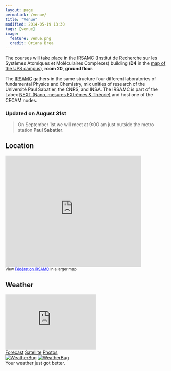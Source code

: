 ```yaml
---
layout: page
permalink: /venue/
title: "Venue"
modified: 2014-05-19 13:30
tags: [venue]
image:
  feature: venue.png
  credit: Oriana Brea
---
```


The courses will take place in the IRSAMC (Institut de Recherche sur les Systèmes Atomiques et Moléculaires
Complexes) building  (**D4** in the [map of the UPS campus](http://www.univ-tlse3.fr/servlet/com.univ.collaboratif.utils.LectureFichiergw?CODE_FICHIER=1244539309739&ID_FICHE=74499)), **room 20**, **ground floor**.

The [IRSAMC](http://www.irsamc.ups-tlse.fr/?lang=fr) gathers in the same
structure four different laboratories of fundamental Physics and Chemistry, mix
unities of research of the Université Paul Sabatier, the CNRS, and INSA. The
IRSAMC is part of the Labex [NEXT  (Nano, mesures EXtrêmes
& Théorie)](http://www.next-toulouse.fr/) and host one of the CECAM nodes.


### Updated on August 31st
> On September 1st we will meet at 9:00 am just outside  the metro station **Paul Sabatier**.


## Location

<iframe width="425" height="350" frameborder="0" scrolling="no" marginheight="0" marginwidth="0" src="https://www.google.com/maps/ms?msa=0&amp;msid=210868628437757651036.0004fc4c67db81ebe0442&amp;hl=en&amp;ie=UTF8&amp;t=m&amp;ll=43.560296,1.467844&amp;spn=0,0&amp;output=embed"></iframe><br /><small>View <a href="https://www.google.com/maps/ms?msa=0&amp;msid=210868628437757651036.0004fc4c67db81ebe0442&amp;hl=en&amp;ie=UTF8&amp;t=m&amp;ll=43.560296,1.467844&amp;spn=0,0&amp;source=embed" style="color:#0000FF;text-align:left">Fédération IRSAMC</a> in a larger map</small>

## Weather
<link rel="stylesheet" type="text/css" media="screen" href="http://img.weather.weatherbug.com/Style/stickers/v2/Stickers_300x250.css" />
<div class="wXbody">
<iframe id="WeatherBugSticker_300x250_v2" src="http://weather.weatherbug.com/desktop-weather/web-widgets/getSticker.html?CityCode=63070&ZCode=z5545&Size=300x250&StationID=LFBO&units=1&Version=2&lang_id=en-us" width="284" height="172" frameborder="0" scrolling="no" allowtransparency="yes"></iframe>
<div class="wXlinks">
<span class="link"><a href="http://weather.weatherbug.com/weather-forecast.html" target="_blank" onclick="Javascript:this.href='http://weather.weatherbug.com/France/Toulouse-weather/local-forecast/7-day-forecast.html?zcode=z5545&units=1'">Forecast</a></span>
<span class="link"><a href="http://weather.weatherbug.com/satellite-radar.html" target="_blank" onclick="Javascript:this.href='http://weather.weatherbug.com/France/Toulouse-weather/satellite/infrared-satellite.html?zcode=z5545&units=1'">Satellite</a></span>
<span class="link"><a href="http://weather.weatherbug.com/weather-photos/photo-gallery.html" target="_blank" onclick="Javascript:this.href='http://weather.weatherbug.com/weather-photos/photo-gallery.html?zcode=z5545&units=1&city=63070'">Photos</a></span>
</div>
<div class="footer">
<a href="http://weather.weatherbug.com/default.html" target="_blank" onclick="Javascript:this.href='http://weather.weatherbug.com/France/Toulouse-weather.html?zcode=z5545&units=1'"><img src="http://img.weather.weatherbug.com/images/stickers/v2/300x250/wxbug-logo.jpg" id="logo" border="0" alt="WeatherBug" /></a>
<a href="http://weather.weatherbug.com/default.html" target="_blank" onclick="Javascript:this.href='http://weather.weatherbug.com/France/Toulouse-weather.html?zcode=z5545&units=1'"><img src="http://img.weather.weatherbug.com/images/stickers/v2/English_ViewLocal_102x16.png" border="0" id="location" alt="WeatherBug" /></a>
</div>

<div class="footertext">Your weather just got better.</div>
</div>
